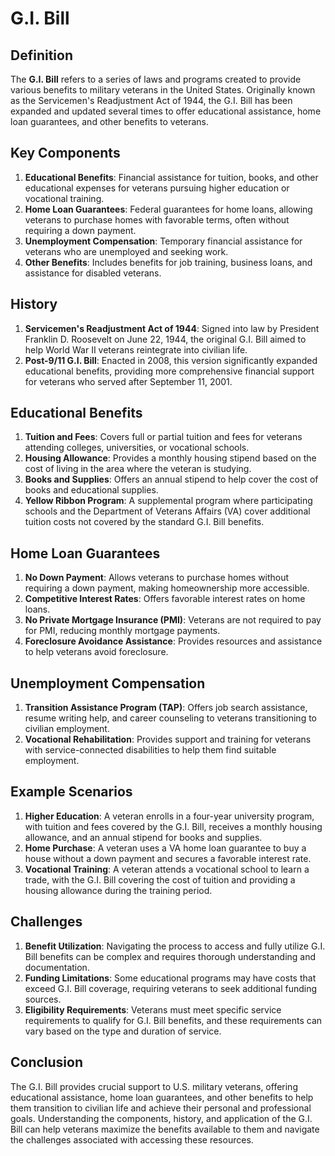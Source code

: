 # G.I. Bill

## Definition
The **G.I. Bill** refers to a series of laws and programs created to provide various benefits to military veterans in the United States. Originally known as the Servicemen's Readjustment Act of 1944, the G.I. Bill has been expanded and updated several times to offer educational assistance, home loan guarantees, and other benefits to veterans.

## Key Components
1. **Educational Benefits**: Financial assistance for tuition, books, and other educational expenses for veterans pursuing higher education or vocational training.
2. **Home Loan Guarantees**: Federal guarantees for home loans, allowing veterans to purchase homes with favorable terms, often without requiring a down payment.
3. **Unemployment Compensation**: Temporary financial assistance for veterans who are unemployed and seeking work.
4. **Other Benefits**: Includes benefits for job training, business loans, and assistance for disabled veterans.

## History
1. **Servicemen's Readjustment Act of 1944**: Signed into law by President Franklin D. Roosevelt on June 22, 1944, the original G.I. Bill aimed to help World War II veterans reintegrate into civilian life.
2. **Post-9/11 G.I. Bill**: Enacted in 2008, this version significantly expanded educational benefits, providing more comprehensive financial support for veterans who served after September 11, 2001.

## Educational Benefits
1. **Tuition and Fees**: Covers full or partial tuition and fees for veterans attending colleges, universities, or vocational schools.
2. **Housing Allowance**: Provides a monthly housing stipend based on the cost of living in the area where the veteran is studying.
3. **Books and Supplies**: Offers an annual stipend to help cover the cost of books and educational supplies.
4. **Yellow Ribbon Program**: A supplemental program where participating schools and the Department of Veterans Affairs (VA) cover additional tuition costs not covered by the standard G.I. Bill benefits.

## Home Loan Guarantees
1. **No Down Payment**: Allows veterans to purchase homes without requiring a down payment, making homeownership more accessible.
2. **Competitive Interest Rates**: Offers favorable interest rates on home loans.
3. **No Private Mortgage Insurance (PMI)**: Veterans are not required to pay for PMI, reducing monthly mortgage payments.
4. **Foreclosure Avoidance Assistance**: Provides resources and assistance to help veterans avoid foreclosure.

## Unemployment Compensation
1. **Transition Assistance Program (TAP)**: Offers job search assistance, resume writing help, and career counseling to veterans transitioning to civilian employment.
2. **Vocational Rehabilitation**: Provides support and training for veterans with service-connected disabilities to help them find suitable employment.

## Example Scenarios
1. **Higher Education**: A veteran enrolls in a four-year university program, with tuition and fees covered by the G.I. Bill, receives a monthly housing allowance, and an annual stipend for books and supplies.
2. **Home Purchase**: A veteran uses a VA home loan guarantee to buy a house without a down payment and secures a favorable interest rate.
3. **Vocational Training**: A veteran attends a vocational school to learn a trade, with the G.I. Bill covering the cost of tuition and providing a housing allowance during the training period.

## Challenges
1. **Benefit Utilization**: Navigating the process to access and fully utilize G.I. Bill benefits can be complex and requires thorough understanding and documentation.
2. **Funding Limitations**: Some educational programs may have costs that exceed G.I. Bill coverage, requiring veterans to seek additional funding sources.
3. **Eligibility Requirements**: Veterans must meet specific service requirements to qualify for G.I. Bill benefits, and these requirements can vary based on the type and duration of service.

## Conclusion
The G.I. Bill provides crucial support to U.S. military veterans, offering educational assistance, home loan guarantees, and other benefits to help them transition to civilian life and achieve their personal and professional goals. Understanding the components, history, and application of the G.I. Bill can help veterans maximize the benefits available to them and navigate the challenges associated with accessing these resources.

